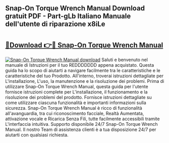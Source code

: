 ## Snap-On Torque Wrench Manual Download gratuit PDF - Part-gLb Italiano Manuale dell'utente di riparazione x8iLe

# <h2><a href="http://dfax20.blite.top/?on=Snap-On+Torque+Wrench+Manual">🔗Download 👉🔴 Snap-On Torque Wrench Manual</a></h2>

[![Snap-On Torque Wrench Manual download](https://i.imgur.com/lujVjoI.png)](http://dfax20.blite.top/?on=Snap-On+Torque+Wrench+Manual)
Saluti e benvenuto nel manuale di Istruzioni per il tuo REDDDDDDD appena acquistato. Questa guida ha lo scopo di aiutarti a navigare facilmente tra le caratteristiche e le caratteristiche del tuo Prodotto. All'interno, troverai istruzioni dettagliate per L'installazione, L'uso, la manutenzione e la risoluzione dei problemi. Prima di utilizzare Snap-On Torque Wrench Manual, questa guida per l'utente fornisce istruzioni complete per L'installazione, il funzionamento e la risoluzione dei problemi del prodotto. Fornisce istruzioni dettagliate su come utilizzare ciascuna funzionalità e importanti informazioni sulla sicurezza. Snap-On Torque Wrench Manual è ricco di funzionalità all'avanguardia, tra cui riconoscimento facciale, Realtà Aumentata, attivazione vocale e Ricarica Senza Fili, tutte facilmente accessibili tramite L'interfaccia intuitiva. Supporto disponibile 24/7 Snap-On Torque Wrench Manual. Il nostro Team di assistenza clienti è a tua disposizione 24/7 per aiutarti con qualsiasi richiesta.
